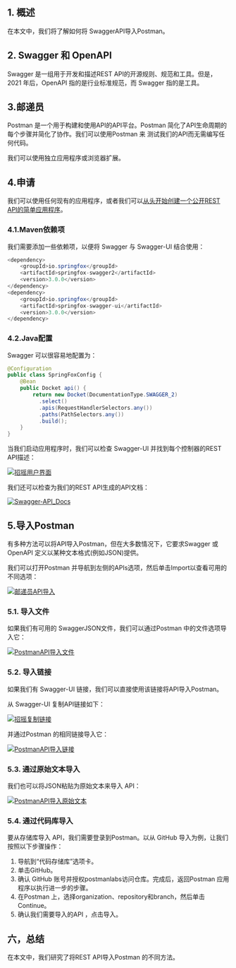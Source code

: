##  1. 概述

在本文中，我们将了解如何将 SwaggerAPI导入Postman。

## 2. Swagger 和 OpenAPI

Swagger 是一组用于开发和描述REST API的开源规则、规范和工具。但是，2021 年后，OpenAPI 指的是行业标准规范，而 Swagger 指的是工具。

## 3.邮递员

Postman 是一个用于构建和使用API的API平台。Postman 简化了API生命周期的每个步骤并简化了协作。我们可以使用Postman 来 测试我们的API而无需编写任何代码。

我们可以使用独立应用程序或浏览器扩展。

## 4.申请

我们可以使用任何现有的应用程序，或者我们可以[从头开始创建一个公开REST API的简单应用程序](https://www.baeldung.com/swagger-2-documentation-for-spring-rest-api)。

### 4.1.Maven依赖项

我们需要添加一些依赖项，以便将 Swagger 与 Swagger-UI 结合使用：

```java
<dependency>
    <groupId>io.springfox</groupId>
    <artifactId>springfox-swagger2</artifactId>
    <version>3.0.0</version>
</dependency>
<dependency>
    <groupId>io.springfox</groupId>
    <artifactId>springfox-swagger-ui</artifactId>
    <version>3.0.0</version>
</dependency>
```

### 4.2.Java配置

Swagger 可以很容易地配置为：

```java
@Configuration
public class SpringFoxConfig {
    @Bean
    public Docket api() {
        return new Docket(DocumentationType.SWAGGER_2)
          .select()
          .apis(RequestHandlerSelectors.any())
          .paths(PathSelectors.any())
          .build();
    }
}
```

当我们启动应用程序时，我们可以检查 Swagger-UI 并找到每个控制器的REST API描述：

[![招摇用户界面](https://www.baeldung.com/wp-content/uploads/2022/08/1_Swagger-UI.jpg)](https://www.baeldung.com/wp-content/uploads/2022/08/1_Swagger-UI.jpg)

 

我们还可以检查为我们的REST API生成的API文档：

[![Swagger-API_Docs](https://www.baeldung.com/wp-content/uploads/2022/08/Swagger-API_Docs.jpg)](https://www.baeldung.com/wp-content/uploads/2022/08/Swagger-API_Docs.jpg)

## 5.导入Postman

有多种方法可以将API导入Postman，但在大多数情况下，它要求Swagger 或 OpenAPI 定义以某种文本格式(例如JSON)提供。

我们可以打开Postman 并导航到左侧的APIs选项，然后单击Import以查看可用的不同选项：

[![邮递员API导入](https://www.baeldung.com/wp-content/uploads/2022/08/Postman_API_Import.jpg)](https://www.baeldung.com/wp-content/uploads/2022/08/Postman_API_Import.jpg)

### 5.1. 导入文件

如果我们有可用的 SwaggerJSON文件，我们可以通过Postman 中的文件选项导入它：

[![PostmanAPI导入文件](https://www.baeldung.com/wp-content/uploads/2022/08/Postman_API_Import_File.jpg)](https://www.baeldung.com/wp-content/uploads/2022/08/Postman_API_Import_File.jpg)

 

### 5.2. 导入链接

如果我们有 Swagger-UI 链接，我们可以直接使用该链接将API导入Postman。

从 Swagger-UI 复制API链接如下：

[![招摇复制链接](https://www.baeldung.com/wp-content/uploads/2022/08/2_Swagger_Copy_Link.jpg)](https://www.baeldung.com/wp-content/uploads/2022/08/2_Swagger_Copy_Link.jpg)

并通过Postman 的相同链接导入它：

[![PostmanAPI导入链接](https://www.baeldung.com/wp-content/uploads/2022/08/Postman_API_Import_Link.jpg)](https://www.baeldung.com/wp-content/uploads/2022/08/Postman_API_Import_Link.jpg)

 

### 5.3. 通过原始文本导入

我们也可以将JSON粘贴为原始文本来导入 API：

[![PostmanAPI导入原始文本](https://www.baeldung.com/wp-content/uploads/2022/08/Postman_API_Import_RawText.jpg)](https://www.baeldung.com/wp-content/uploads/2022/08/Postman_API_Import_RawText.jpg)

 

### 5.4. 通过代码库导入

要从存储库导入 API，我们需要登录到Postman。以从 GitHub 导入为例，让我们按照以下步骤操作：

1.  导航到“代码存储库”选项卡。
2.  单击GitHub。
3.  确认 GitHub 账号并授权postmanlabs访问仓库。完成后，返回Postman 应用程序以执行进一步的步骤。
4.  在Postman 上，选择organization、repository和branch，然后单击Continue。
5.  确认我们需要导入的API ，点击导入。

## 六，总结

在本文中，我们研究了将REST API导入Postman 的不同方法。